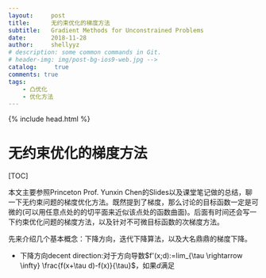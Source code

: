 ```yaml
---
layout:     post
title:      无约束优化的梯度方法
subtitle:   Gradient Methods for Unconstrained Problems
date:       2018-11-28
author:     shellyyz
# description: some common commands in Git.
# header-img: img/post-bg-ios9-web.jpg -->
catalog: 	 true
comments: true
tags:
    - 凸优化
    - 优化方法
---
```

{% include head.html %}
# 无约束优化的梯度方法

[TOC]

本文主要参照Princeton Prof. Yunxin Chen的Slides以及课堂笔记做的总结，聊一下无约束问题的梯度优化方法。既然提到了梯度，那么讨论的目标函数一定是可微的(可以用任意点处的的切平面来近似该点处的函数曲面)。后面有时间还会写一下约束优化问题的梯度方法，以及针对不可微目标函数的次梯度方法。

先来介绍几个基本概念：下降方向，迭代下降算法，以及大名鼎鼎的梯度下降。

* 下降方向decent direction:对于方向导数$f'(x;d):=lim_{\tau \rightarrow \infty} \frac{f(x+\tau d)-f(x)}{\tau}$，如果$d$满足


